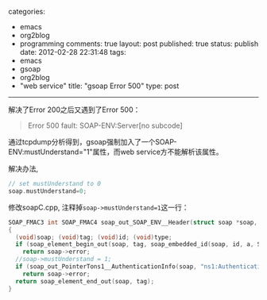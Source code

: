 categories: 
  - emacs
  - org2blog
  - programming
comments: true
layout: post
published: true
status: publish
date: 2012-02-28 22:31:48
tags: 
  - emacs
  - gsoap
  - org2blog
  - "web service"
title: "gsoap Error 500"
type: post
---

解决了Error 200之后又遇到了Error 500：

> Error 500 fault: SOAP-ENV:Server[no subcode]

通过tcpdump分析得到，gsoap强制加入了一个SOAP-ENV:mustUnderstand="1"属性，而web service方不能解析该属性。

解决办法, 

```c
// set mustUnderstand to 0
soap.mustUnderstand=0;
```

修改soapC.cpp, 注释掉`soap->mustUnderstand=1`这一行：

```c
SOAP_FMAC3 int SOAP_FMAC4 soap_out_SOAP_ENV__Header(struct soap *soap, const char *tag, int id, const struct SOAP_ENV__Header *a, const char *type)
{
  (void)soap; (void)tag; (void)id; (void)type;
  if (soap_element_begin_out(soap, tag, soap_embedded_id(soap, id, a, SOAP_TYPE_SOAP_ENV__Header), type))
    return soap->error;
  //soap->mustUnderstand = 1;
  if (soap_out_PointerTons1__AuthenticationInfo(soap, "ns1:AuthenticationInfo", -1, &a->ns1__AuthenticationInfo_, ""))
    return soap->error;
  return soap_element_end_out(soap, tag);
}
```

[1]: http://wso2.org/library/tutorials/understand-famous-did-not-understand-mustunderstand-header-s-error
